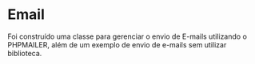 # Email
Foi construído uma classe para gerenciar o envio de E-mails utilizando o PHPMAILER, além de um exemplo de envio de e-mails sem utilizar biblioteca.
